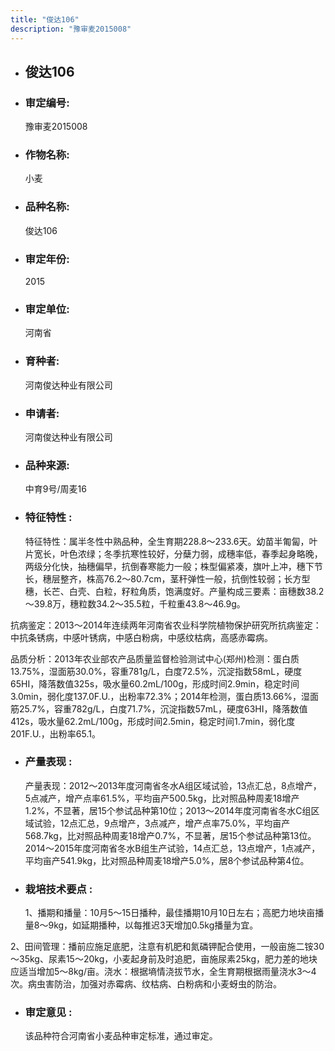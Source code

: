 ```yaml
---
title: "俊达106"
description: "豫审麦2015008"
---
```

* ## 俊达106
* ###  审定编号:  
   豫审麦2015008

*  ### 作物名称:  
   小麦

*   ###  品种名称: 
    俊达106

*   ### 审定年份: 
    2015

*   ### 审定单位:  
    河南省

*   ### 育种者:  
    河南俊达种业有限公司

*   ### 申请者:  
    河南俊达种业有限公司

*   ### 品种来源:  
    中育9号/周麦16

*   ### 特征特性 : 
    特征特性：属半冬性中熟品种，全生育期228.8～233.6天。幼苗半匍匐，叶片宽长，叶色浓绿；冬季抗寒性较好，分蘖力弱，成穗率低，春季起身略晚，两级分化快，抽穗偏早，抗倒春寒能力一般；株型偏紧凑，旗叶上冲，穗下节长，穗层整齐，株高76.2～80.7cm，茎秆弹性一般，抗倒性较弱；长方型穗，长芒、白壳、白粒，籽粒角质，饱满度好。产量构成三要素：亩穗数38.2～39.8万，穗粒数34.2～35.5粒，千粒重43.8～46.9g。
抗病鉴定：2013～2014年连续两年河南省农业科学院植物保护研究所抗病鉴定：中抗条锈病，中感叶锈病，中感白粉病，中感纹枯病，高感赤霉病。
品质分析：2013年农业部农产品质量监督检验测试中心(郑州)检测：蛋白质13.75%，湿面筋30.0%，容重781g/L，白度72.5%，沉淀指数58mL，硬度65HI，降落数值325s，吸水量60.2mL/100g，形成时间2.9min，稳定时间3.0min，弱化度137.0F.U.，出粉率72.3%；2014年检测，蛋白质13.66%，湿面筋25.7%，容重782g/L，白度71.7%，沉淀指数57mL，硬度63HI，降落数值412s，吸水量62.2mL/100g，形成时间2.5min，稳定时间1.7min，弱化度201F.U.，出粉率65.1。


*   ### 产量表现 : 
    产量表现：2012～2013年度河南省冬水A组区域试验，13点汇总，8点增产，5点减产，增产点率61.5%，平均亩产500.5kg，比对照品种周麦18增产1.2%，不显著，居15个参试品种第10位；2013～2014年度河南省冬水C组区域试验，12点汇总，9点增产，3点减产，增产点率75.0%，平均亩产568.7kg，比对照品种周麦18增产0.7%，不显著，居15个参试品种第13位。2014～2015年度河南省冬水B组生产试验，14点汇总，13点增产，1点减产，平均亩产541.9kg，比对照品种周麦18增产5.0%，居8个参试品种第4位。

*   ### 栽培技术要点 : 
    1、播期和播量：10月5～15日播种，最佳播期10月10日左右；高肥力地块亩播量8～9kg，如延期播种，以每推迟3天增加0.5kg播量为宜。
2、田间管理：播前应施足底肥，注意有机肥和氮磷钾配合使用，一般亩施二铵30～35kg、尿素15～20kg，小麦起身前及时追肥，亩施尿素25kg，肥力差的地块应适当增加5～8kg/亩。浇水：根据墒情浇拔节水，全生育期根据雨量浇水3～4次。病虫害防治，加强对赤霉病、纹枯病、白粉病和小麦蚜虫的防治。


*   ### 审定意见 : 
    该品种符合河南省小麦品种审定标准，通过审定。
